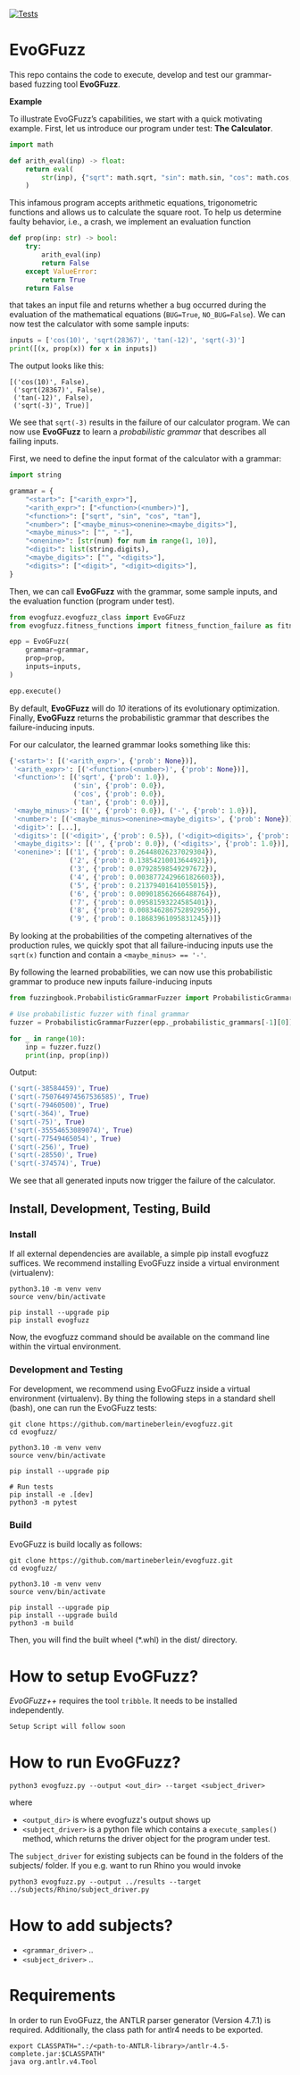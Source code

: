 [![Tests](https://github.com/martineberlein/evogfuzzplusplus/actions/workflows/test_evogfuzz.yml/badge.svg)](https://github.com/martineberlein/evogfuzzplusplus/actions/workflows/test_evogfuzz.yml)
&nbsp;

EvoGFuzz
=======

This repo contains the code to execute, develop and test our grammar-based fuzzing tool **EvoGFuzz**.

**Example**

To illustrate EvoGFuzz’s capabilities, we start with a quick motivating example.
First, let us introduce our program under test: **The Calculator**. 

```python
import math

def arith_eval(inp) -> float:
    return eval(
        str(inp), {"sqrt": math.sqrt, "sin": math.sin, "cos": math.cos, "tan": math.tan}
    )
```

This infamous program accepts arithmetic equations, trigonometric functions and allows us to calculate the square root.
To help us determine faulty behavior, i.e., a crash, we implement an evaluation function

```python 
def prop(inp: str) -> bool:
    try:
        arith_eval(inp)
        return False
    except ValueError:
        return True
    return False
``` 

that takes an input file and returns whether a bug occurred during the evaluation of the mathematical equations (`BUG=True`, `NO_BUG=False`). 
We can now test the calculator with some sample inputs:

```python
inputs = ['cos(10)', 'sqrt(28367)', 'tan(-12)', 'sqrt(-3)']
print([(x, prop(x)) for x in inputs])
```

The output looks like this:

```
[('cos(10)', False),
 ('sqrt(28367)', False),
 ('tan(-12)', False),
 ('sqrt(-3)', True)]
```

We see that `sqrt(-3)` results in the failure of our calculator program.
We can now use **EvoGFuzz** to learn a _probabilistic grammar_ that describes all failing inputs. 

First, we need to define the input format of the calculator with a grammar:
```python
import string

grammar = {
    "<start>": ["<arith_expr>"],
    "<arith_expr>": ["<function>(<number>)"],
    "<function>": ["sqrt", "sin", "cos", "tan"],
    "<number>": ["<maybe_minus><onenine><maybe_digits>"],
    "<maybe_minus>": ["", "-"],
    "<onenine>": [str(num) for num in range(1, 10)],
    "<digit>": list(string.digits),
    "<maybe_digits>": ["", "<digits>"],
    "<digits>": ["<digit>", "<digit><digits>"],
}
```

Then, we can call **EvoGFuzz** with the grammar, some sample inputs, and the evaluation function (program under test).

```python
from evogfuzz.evogfuzz_class import EvoGFuzz
from evogfuzz.fitness_functions import fitness_function_failure as fitness_function

epp = EvoGFuzz(
    grammar=grammar,
    prop=prop,
    inputs=inputs,
)

epp.execute()
```

By default, **EvoGFuzz** will do _10_ iterations of its evolutionary optimization.
Finally, **EvoGFuzz** returns the probabilistic grammar that describes the failure-inducing inputs.

For our calculator, the learned grammar looks something like this:

```python
{'<start>': [('<arith_expr>', {'prob': None})],
 '<arith_expr>': [('<function>(<number>)', {'prob': None})],
 '<function>': [('sqrt', {'prob': 1.0}),
                ('sin', {'prob': 0.0}),
                ('cos', {'prob': 0.0}),
                ('tan', {'prob': 0.0})],
 '<maybe_minus>': [('', {'prob': 0.0}), ('-', {'prob': 1.0})],
 '<number>': [('<maybe_minus><onenine><maybe_digits>', {'prob': None})],
 '<digit>': [...],
 '<digits>': [('<digit>', {'prob': 0.5}), ('<digit><digits>', {'prob': 0.5})],
 '<maybe_digits>': [('', {'prob': 0.0}), ('<digits>', {'prob': 1.0})],
 '<onenine>': [('1', {'prob': 0.26448026237029304}),
               ('2', {'prob': 0.13854210013644921}),
               ('3', {'prob': 0.07928598549297672}),
               ('4', {'prob': 0.0038772429661826603}),
               ('5', {'prob': 0.21379401641055015}),
               ('6', {'prob': 0.009018562666488764}),
               ('7', {'prob': 0.09581593224585401}),
               ('8', {'prob': 0.008346286752892956}),
               ('9', {'prob': 0.18683961095831245})]}
```

By looking at the probabilities of the competing alternatives of the production rules, we quickly spot that all failure-inducing inputs use the `sqrt(x)` function and contain a `<maybe_minus> == '-'`.

By following the learned probabilities, we can now use this probabilistic grammar to produce new inputs failure-inducing inputs  

```python
from fuzzingbook.ProbabilisticGrammarFuzzer import ProbabilisticGrammarFuzzer

# Use probabilistic fuzzer with final grammar
fuzzer = ProbabilisticGrammarFuzzer(epp._probabilistic_grammars[-1][0])

for _ in range(10):
    inp = fuzzer.fuzz()
    print(inp, prop(inp))
```

Output:

```python
('sqrt(-38584459)', True)
('sqrt(-750764974567536585)', True)
('sqrt(-79460500)', True)
('sqrt(-364)', True)
('sqrt(-75)', True)
('sqrt(-35554653089074)', True)
('sqrt(-77549465054)', True)
('sqrt(-256)', True)
('sqrt(-28550)', True)
('sqrt(-374574)', True)
```

We see that all generated inputs now trigger the failure of the calculator.

## Install, Development, Testing, Build

### Install
If all external dependencies are available, a simple pip install evogfuzz suffices.
We recommend installing EvoGFuzz inside a virtual environment (virtualenv):

```
python3.10 -m venv venv
source venv/bin/activate

pip install --upgrade pip
pip install evogfuzz
```

Now, the evogfuzz command should be available on the command line within the virtual environment.

### Development and Testing

For development, we recommend using EvoGFuzz inside a virtual environment (virtualenv).
By thing the following steps in a standard shell (bash), one can run the EvoGFuzz tests:

```
git clone https://github.com/martineberlein/evogfuzz.git
cd evogfuzz/

python3.10 -m venv venv
source venv/bin/activate

pip install --upgrade pip

# Run tests
pip install -e .[dev]
python3 -m pytest
```

### Build

EvoGFuzz is build locally as follows:

```
git clone https://github.com/martineberlein/evogfuzz.git
cd evogfuzz/

python3.10 -m venv venv
source venv/bin/activate

pip install --upgrade pip
pip install --upgrade build
python3 -m build
```

Then, you will find the built wheel (*.whl) in the dist/ directory.

# How to setup EvoGFuzz?

_EvoGFuzz++_ requires the tool `tribble`. It needs to be installed independently.

```
Setup Script will follow soon
```

# How to run EvoGFuzz?


```
python3 evogfuzz.py --output <out_dir> --target <subject_driver>
```

where
* `<output_dir>` is where evogfuzz's output shows up
* `<subject_driver>` is a python file which contains a ``execute_samples()`` method,
  which returns the driver object for the program under test.

The ``subject_driver`` for existing subjects can be found in the folders of the subjects/ folder.
If you e.g. want to run Rhino you would invoke

```
python3 evogfuzz.py --output ../results --target ../subjects/Rhino/subject_driver.py
```

# How to add subjects?

* `<grammar_driver>` ..
* `<subject_driver>` ..

# Requirements

In order to run EvoGFuzz, the ANTLR parser generator (Version 4.7.1) is required.
Additionally, the class path for antlr4 needs to be exported.

```
export CLASSPATH=".:/<path-to-ANTLR-library>/antlr-4.5-complete.jar:$CLASSPATH"
java org.antlr.v4.Tool
```
